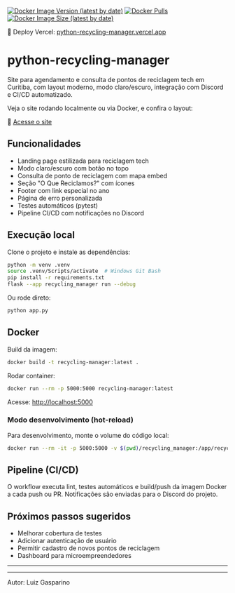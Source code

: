 [![Docker Image Version (latest by date)](https://img.shields.io/docker/v/llgasparino/recycling-manager?sort=date)](https://hub.docker.com/r/llgasparino/recycling-manager)
[![Docker Pulls](https://img.shields.io/docker/pulls/llgasparino/recycling-manager)](https://hub.docker.com/r/llgasparino/recycling-manager)
[![Docker Image Size (latest by date)](https://img.shields.io/docker/image-size/llgasparino/recycling-manager?sort=date)](https://hub.docker.com/r/llgasparino/recycling-manager)

🚀 Deploy Vercel: [python-recycling-manager.vercel.app](https://python-recycling-manager.vercel.app/)

# python-recycling-manager

Site para agendamento e consulta de pontos de reciclagem tech em Curitiba, com layout moderno, modo claro/escuro, integração com Discord e CI/CD automatizado.

Veja o site rodando localmente ou via Docker, e confira o layout:

🔗 [Acesse o site](https://python-recycling-manager.vercel.app/)

## Funcionalidades

- Landing page estilizada para reciclagem tech
- Modo claro/escuro com botão no topo
- Consulta de ponto de reciclagem com mapa embed
- Seção "O Que Reciclamos?" com ícones
- Footer com link especial no ano
- Página de erro personalizada
- Testes automáticos (pytest)
- Pipeline CI/CD com notificações no Discord

## Execução local

Clone o projeto e instale as dependências:

```bash
python -m venv .venv
source .venv/Scripts/activate  # Windows Git Bash
pip install -r requirements.txt
flask --app recycling_manager run --debug
```

Ou rode direto:

```bash
python app.py
```

## Docker

Build da imagem:

```bash
docker build -t recycling-manager:latest .
```

Rodar container:

```bash
docker run --rm -p 5000:5000 recycling-manager:latest
```

Acesse: [http://localhost:5000](http://localhost:5000)

### Modo desenvolvimento (hot-reload)

Para desenvolvimento, monte o volume do código local:

```bash
docker run --rm -it -p 5000:5000 -v $(pwd)/recycling_manager:/app/recycling_manager -e FLASK_ENV=development recycling-manager:latest
```

## Pipeline (CI/CD)

O workflow executa lint, testes automáticos e build/push da imagem Docker a cada push ou PR. Notificações são enviadas para o Discord do projeto.

## Próximos passos sugeridos

- Melhorar cobertura de testes
- Adicionar autenticação de usuário
- Permitir cadastro de novos pontos de reciclagem
- Dashboard para microempreendedores

---

---

Autor: Luiz Gasparino
